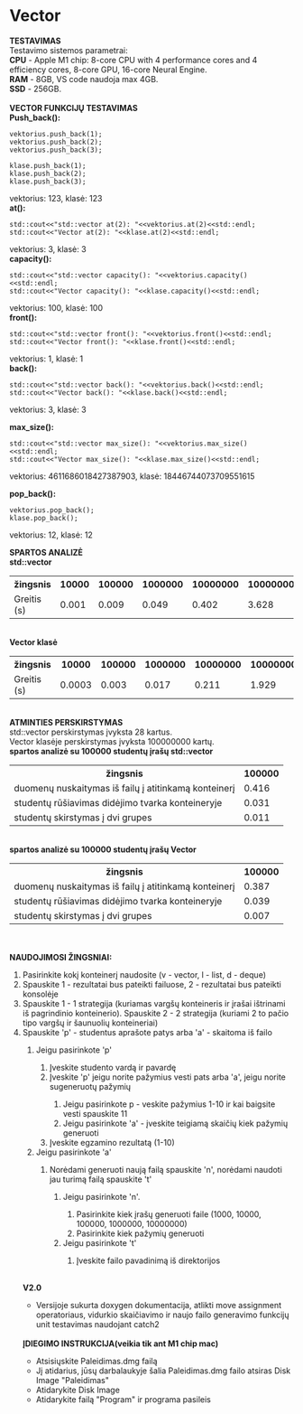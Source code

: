 # Vector 

 <strong>TESTAVIMAS</strong><br>
 Testavimo sistemos parametrai:<br>
 <strong>CPU</strong> - Apple M1 chip: 8-core CPU with 4 performance cores and 4 efficiency cores, 8-core GPU, 16-core Neural Engine.<br>
 <strong>RAM</strong> - 8GB, VS code naudoja max 4GB.<br>
 <strong>SSD</strong> - 256GB.<br>
 <br>
 <strong> VECTOR FUNKCIJŲ TESTAVIMAS</strong><br>
<strong> Push_back():</strong><br>
    
    vektorius.push_back(1);
    vektorius.push_back(2);
    vektorius.push_back(3);

    klase.push_back(1);
    klase.push_back(2);
    klase.push_back(3);
vektorius: 123, klasė: 123<br>
 <strong> at():</strong><br>
 
    std::cout<<"std::vector at(2): "<<vektorius.at(2)<<std::endl;
    std::cout<<"Vector at(2): "<<klase.at(2)<<std::endl;
 
 vektorius: 3, klasė: 3</br>
  <strong> capacity():</strong><br>
  
    std::cout<<"std::vector capacity(): "<<vektorius.capacity()<<std::endl;
    std::cout<<"Vector capacity(): "<<klase.capacity()<<std::endl;
    
vektorius: 100, klasė: 100<br>
  <strong> front():</strong><br>
  
    std::cout<<"std::vector front(): "<<vektorius.front()<<std::endl;
    std::cout<<"Vector front(): "<<klase.front()<<std::endl;
 
vektorius: 1, klasė: 1<br>
 <strong> back():</strong><br>
 
    std::cout<<"std::vector back(): "<<vektorius.back()<<std::endl;
    std::cout<<"Vector back(): "<<klase.back()<<std::endl; 
vektorius: 3, klasė: 3<br>

<strong> max_size():</strong><br>

    std::cout<<"std::vector max_size(): "<<vektorius.max_size()<<std::endl;
    std::cout<<"Vector max_size(): "<<klase.max_size()<<std::endl;
    
   vektorius: 4611686018427387903, klasė: 18446744073709551615<br>
   
<strong> pop_back():</strong><br>

    vektorius.pop_back();
    klase.pop_back();
    
   vektorius: 12, klasė: 12<br>

<strong>SPARTOS ANALIZĖ</strong><br>
<strong>std::vector</strong>
<table>
 <tr>
 <th>žingsnis</th>
 <th>10000</th>
 <th>100000</th>
 <th>1000000</th>
 <th>10000000</th>
 <th>100000000</th>
 </tr>
 <tr>
 <td>Greitis (s)</th>
 <td>0.001</td>
 <td>0.009</td>
 <td>0.049</td>
 <td>0.402</td>
 <td>3.628</td>
 </tr>
 </table>
  <br>
  <strong>Vector klasė</strong>
<table>
 <tr>
 <th>žingsnis</th>
 <th>10000</th>
 <th>100000</th>
 <th>1000000</th>
 <th>10000000</th>
 <th>100000000</th>
 </tr>
 <tr>
 <td>Greitis (s)</th>
 <td>0.0003</td>
 <td>0.003</td>
 <td>0.017</td>
 <td>0.211</td>
 <td>1.929</td>
 </tr>
 </table>
<br>
<strong>ATMINTIES PERSKIRSTYMAS</strong><br>
std::vector perskirstymas įvyksta 28 kartus.
<br>
Vector klasėje perskirstymas įvyksta 100000000 kartų.
<br>
<strong>spartos analizė su 100000 studentų įrašų std::vector</strong>
<table>
 <tr>
 <th>žingsnis</th>
 <th>100000</th>
 </tr>
 <tr>
 <td>duomenų nuskaitymas iš failų į atitinkamą konteinerį</th>
 <td>0.416</td>
 </tr>
 <tr>
 <td>studentų rūšiavimas didėjimo tvarka konteineryje</th>
 <td>0.031</td>
 </tr>
 <tr>
 <td>studentų skirstymas į dvi grupes</th>
 <td>0.011</td>
 </tr>
 </table>
  <br>
<strong>spartos analizė su 100000 studentų įrašų Vector</strong>
<table>
 <tr>
 <th>žingsnis</th>
 <th>100000</th>
 </tr>
 <tr>
 <td>duomenų nuskaitymas iš failų į atitinkamą konteinerį</th>
 <td>0.387</td>
 </tr>
 <tr>
 <td>studentų rūšiavimas didėjimo tvarka konteineryje</th>
 <td>0.039</td>
 </tr>
 <tr>
 <td>studentų skirstymas į dvi grupes</th>
 <td>0.007</td>
 </tr>
 </table>
  <br>


 <br>
 <strong>NAUDOJIMOSI ŽINGSNIAI:</strong>
 <br>
 <ol>
 <li>Pasirinkite kokį konteinerį naudosite (v - vector, l - list, d - deque)</li>
  <li>Spauskite 1 - rezultatai bus pateikti failuose, 2 - rezultatai bus pateikti konsolėje</li>
 <li>Spauskite 1 - 1 strategija (kuriamas vargšų konteineris ir įrašai ištrinami iš pagrindinio konteinerio). Spauskite 2 - 2 strategija (kuriami 2 to pačio tipo vargšų ir šaunuolių konteineriai)</li>
 <li>Spauskite 'p' - studentus aprašote patys arba 'a' - skaitoma iš failo</li>
    <ol>
    <li>Jeigu pasirinkote 'p'</li>
        <ol>
         <li>Įveskite studento vardą ir pavardę</li>
         <li>Įveskite 'p' jeigu norite pažymius vesti pats arba 'a', jeigu norite sugeneruotų        pažymių</li>
              <ol>
              <li>Jeigu pasirinkote p - veskite pažymius 1-10 ir kai baigsite vesti spauskite 11</li>
              <li>Jeigu pasirinkote 'a' - įveskite teigiamą skaičių kiek pažymių generuoti</li>
              </ol>
         <li>Įveskite egzamino rezultatą (1-10)</li>
         </ol>
     <li>Jeigu pasirinkote 'a'</li>
        <ol>
        <li>Norėdami generuoti naują failą spauskite 'n', norėdami naudoti jau turimą failą spauskite 't'</li>
             <ol>
             <li>Jeigu pasirinkote 'n'.</li>
                  <ol>
                  <li>Pasirinkite kiek įrašų generuoti faile (1000, 10000, 100000, 1000000, 10000000)</li>
                  <li>Pasirinkite kiek pažymių generuoti</li>
                  </ol>
              <li>Jeigu pasirinkote 't'</li>
                 <ol> 
                 <li>Įveskite failo pavadinimą iš direktorijos</li>
                 </ol>
              </ol>
         </ol>
 </ol>
 <br>
  
<strong>V2.0</strong>
<br>
<ul>
  <li> Versijoje sukurta doxygen dokumentacija, atlikti move assignment operatoriaus, vidurkio skaičiavimo ir naujo failo generavimo funkcijų unit testavimas naudojant catch2</li>
  </ul>
  <br>
<strong>ĮDIEGIMO INSTRUKCIJA(veikia tik ant M1 chip mac)</strong>
<ul>
  <li>Atsisiųskite Paleidimas.dmg failą</li>
<li>Jį atidarius, jūsų darbalaukyje šalia Paleidimas.dmg failo atsiras Disk Image "Paleidimas"</li>
<li>Atidarykite Disk Image</li>
<li>Atidarykite failą "Program" ir programa pasileis</li>
  </ul>
